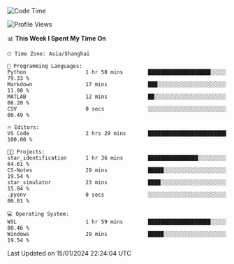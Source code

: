 <!--START_SECTION:waka-->
![Code Time](http://img.shields.io/badge/Code%20Time-1%2C448%20hrs%2059%20mins-blue)

![Profile Views](http://img.shields.io/badge/Profile%20Views-0-blue)

📊 **This Week I Spent My Time On** 

```text
🕑︎ Time Zone: Asia/Shanghai

💬 Programming Languages: 
Python                   1 hr 58 mins        ████████████████████░░░░░   79.33 % 
Markdown                 17 mins             ███░░░░░░░░░░░░░░░░░░░░░░   11.98 % 
MATLAB                   12 mins             ██░░░░░░░░░░░░░░░░░░░░░░░   08.20 % 
CSV                      0 secs              ░░░░░░░░░░░░░░░░░░░░░░░░░   00.49 % 

🔥 Editors: 
VS Code                  2 hrs 29 mins       █████████████████████████   100.00 % 

🐱‍💻 Projects: 
star_identification      1 hr 36 mins        ████████████████░░░░░░░░░   64.61 % 
CS-Notes                 29 mins             █████░░░░░░░░░░░░░░░░░░░░   19.54 % 
star_simulator           23 mins             ████░░░░░░░░░░░░░░░░░░░░░   15.84 % 
.pyenv                   0 secs              ░░░░░░░░░░░░░░░░░░░░░░░░░   00.01 % 

💻 Operating System: 
WSL                      1 hr 59 mins        ████████████████████░░░░░   80.46 % 
Windows                  29 mins             █████░░░░░░░░░░░░░░░░░░░░   19.54 % 
```


 Last Updated on 15/01/2024 22:24:04 UTC
<!--END_SECTION:waka-->